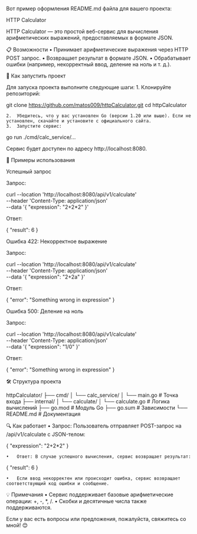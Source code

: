 Вот пример оформления README.md файла для вашего проекта:

HTTP Calculator

HTTP Calculator — это простой веб-сервис для вычисления арифметических выражений, предоставляемых в формате JSON.

📋 Возможности
	•	Принимает арифметические выражения через HTTP POST запрос.
	•	Возвращает результат в формате JSON.
	•	Обрабатывает ошибки (например, некорректный ввод, деление на ноль и т. д.).

🚀 Как запустить проект

Для запуска проекта выполните следующие шаги:
	1.	Клонируйте репозиторий:

git clone https://github.com/matos009/httpCalculator.git
cd httpCalculator


	2.	Убедитесь, что у вас установлен Go (версии 1.20 или выше). Если не установлен, скачайте и установите с официального сайта.
	3.	Запустите сервис:

go run ./cmd/calc_service/...



Сервис будет доступен по адресу http://localhost:8080.

📖 Примеры использования

Успешный запрос

Запрос:

curl --location 'http://localhost:8080/api/v1/calculate' \
--header 'Content-Type: application/json' \
--data '{
  "expression": "2+2*2"
}'

Ответ:

{
  "result": 6
}

Ошибка 422: Некорректное выражение

Запрос:

curl --location 'http://localhost:8080/api/v1/calculate' \
--header 'Content-Type: application/json' \
--data '{
  "expression": "2+2a"
}'

Ответ:

{
  "error": "Something wrong in expression"
}

Ошибка 500: Деление на ноль

Запрос:

curl --location 'http://localhost:8080/api/v1/calculate' \
--header 'Content-Type: application/json' \
--data '{
  "expression": "1/0"
}'

Ответ:

{
  "error": "Something wrong in expression"
}

🛠 Структура проекта

httpCalculator/
├── cmd/
│   └── calc_service/
│       └── main.go         # Точка входа
├── internal/
│   └── calculate/
│       └── calculate.go    # Логика вычислений
├── go.mod                  # Модуль Go
├── go.sum                  # Зависимости
└── README.md               # Документация

🔍 Как работает
	•	Запрос: Пользователь отправляет POST-запрос на /api/v1/calculate с JSON-телом:

{
  "expression": "2+2*2"
}


	•	Ответ: В случае успешного вычисления, сервис возвращает результат:

{
  "result": 6
}


	•	Если ввод некорректен или происходит ошибка, сервис возвращает соответствующий код ошибки и сообщение.

💡 Примечания
	•	Сервис поддерживает базовые арифметические операции: +, -, *, /.
	•	Скобки и десятичные числа также поддерживаются.

Если у вас есть вопросы или предложения, пожалуйста, свяжитесь со мной! 😊

